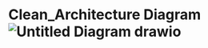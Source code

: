 # Clean_Architecture Diagram![Untitled Diagram drawio](https://user-images.githubusercontent.com/74195153/206673118-17c78eb4-58e3-498e-ad5a-029f491d7057.svg)

